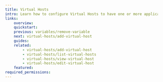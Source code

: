 ```yaml
---
title: Virtual Hosts
intro: Learn how to configure Virtual Hosts to have one or more applications accessible on the internet, by server IP address or a domain name
links:
    overview:
    quickstart:
    previous: variables/remove-variable
    next: virtual-hosts/add-virtual-host
    guides:
    related:
        - virtual-hosts/add-virtual-host
        - virtual-hosts/list-virtual-hosts
        - virtual-hosts/view-virtual-host
        - virtual-hosts/edit-virtual-host
    featured:
required_permissions:
---
```


